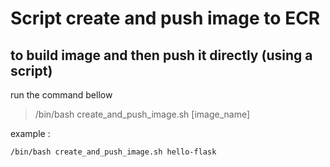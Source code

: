 # Script create and push image to ECR

## to build image and then push it directly (using a script)

run the command bellow

> /bin/bash create_and_push_image.sh [image_name]

example :

` /bin/bash create_and_push_image.sh hello-flask `